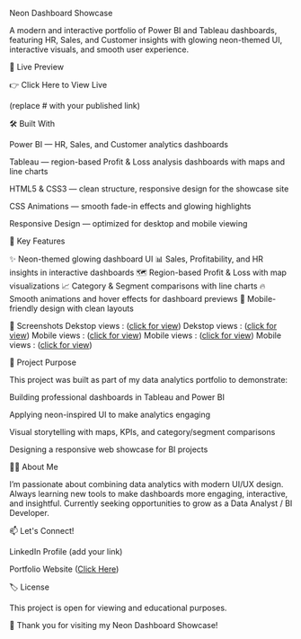 Neon Dashboard Showcase

A modern and interactive portfolio of Power BI and Tableau dashboards, featuring HR, Sales, and Customer insights with glowing neon-themed UI, interactive visuals, and smooth user experience.

🚀 Live Preview

👉 Click Here to View Live

(replace # with your published link)

🛠️ Built With

Power BI — HR, Sales, and Customer analytics dashboards

Tableau — region-based Profit & Loss analysis dashboards with maps and line charts

HTML5 & CSS3 — clean structure, responsive design for the showcase site

CSS Animations — smooth fade-in effects and glowing highlights

Responsive Design — optimized for desktop and mobile viewing

🎯 Key Features

✨ Neon-themed glowing dashboard UI
📊 Sales, Profitability, and HR insights in interactive dashboards
🗺️ Region-based Profit & Loss with map visualizations
📈 Category & Segment comparisons with line charts
🔥 Smooth animations and hover effects for dashboard previews
📱 Mobile-friendly design with clean layouts

📸 Screenshots
Dekstop views : ([click for view](screenshot/ss1.png))
Dekstop views : ([click for view](screenshot/ss2.png))
Mobile views : ([click for view](screenshot/ss3.png))
Mobile views : ([click for view](screenshot/ss4.png))
Mobile views : ([click for view](screenshot/ss5.png))

📖 Project Purpose

This project was built as part of my data analytics portfolio to demonstrate:

Building professional dashboards in Tableau and Power BI

Applying neon-inspired UI to make analytics engaging

Visual storytelling with maps, KPIs, and category/segment comparisons

Designing a responsive web showcase for BI projects

👨‍💻 About Me

I’m passionate about combining data analytics with modern UI/UX design.
Always learning new tools to make dashboards more engaging, interactive, and insightful.
Currently seeking opportunities to grow as a Data Analyst / BI Developer.

📫 Let's Connect!

LinkedIn Profile
 (add your link)

Portfolio Website
 ([Click Here](https://neeraj-singh-4263.github.io/Portfolio-Neeraj-Singh/))

🏷️ License

This project is open for viewing and educational purposes.

🌟 Thank you for visiting my Neon Dashboard Showcase!
